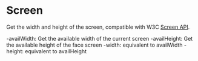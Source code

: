 # Screen

Get the width and height of the screen, compatible with W3C [Screen API](https://developer.mozilla.org/en-US/docs/Web/API/Screen).

-availWidth: Get the available width of the current screen
-availHeight: Get the available height of the face screen
-width: equivalent to availWidth
-height: equivalent to availHeight
